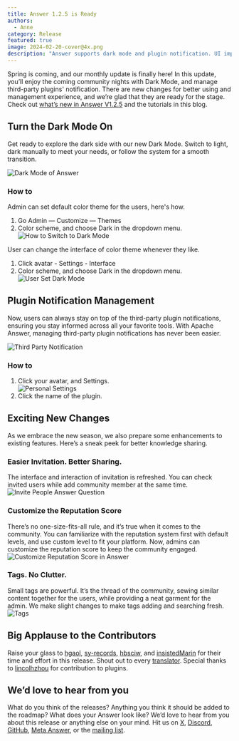 ```yaml
---
title: Answer 1.2.5 is Ready
authors:
  - Anne
category: Release
featured: true
image: 2024-02-20-cover@4x.png
description: "Answer supports dark mode and plugin notification. UI improvement and reputation system customization are also joining the lift. "
---
```


Spring is coming, and our monthly update is finally here! In this update, you’ll enjoy the coming community nights with Dark Mode, and manage third-party plugins' notification. There are new changes for better using and management experience, and we’re glad that they are ready for the stage. Check out [what’s new in Answer V1.2.5](https://github.com/apache/incubator-answer/releases/tag/v1.2.5) and the tutorials in this blog.

## Turn the Dark Mode On

Get ready to explore the dark side with our new Dark Mode. Switch to light, dark manually to meet your needs, or follow the system for a smooth transition.

![Dark Mode of Answer](dark-mode.png)

### How to

Admin can set default color theme for the users, here's how.

1. Go Admin — Customize — Themes
2. Color scheme, and choose Dark in the dropdown menu.
   ![How to Switch to Dark Mode](switch-to-dark-mode.gif)

User can change the interface of color theme whenever they like.

1. Click avatar - Settings - Interface
2. Color scheme, and choose Dark in the dropdown menu.
   ![User Set Dark Mode](user-dark-mode.png)

## Plugin Notification Management

Now, users can always stay on top of the third-party plugin notifications, ensuring you stay informed across all your favorite tools. With Apache Answer, managing third-party plugin notifications has never been easier.

![Third Party Notification](third-party-plugins-notification.jpeg)

### How to

1. Click your avatar, and Settings.\
   ![Personal Settings](personal-settings.png)
2. Click the name of the plugin.

## Exciting New Changes

As we embrace the new season, we also prepare some enhancements to existing features. Here’s a sneak peek for better knowledge sharing.

### Easier Invitation. Better Sharing.

The interface and interaction of invitation is refreshed. You can check invited users while add community member at the same time.
![Invite People Answer Question](invitation.png)

### Customize the Reputation Score

There’s no one-size-fits-all rule, and it’s true when it comes to the community. You can familiarize with the reputation system first with default levels, and use custom level to fit your platform. Now, admins can customize the reputation score to keep the community engaged.
![Customize Reputation Score in Answer](privileges-custom-level.png)

### Tags. No Clutter.

Small tags are powerful. It’s the thread of the community, sewing similar content together for the users, while providing a neat garment for the admin. We make slight changes to make tags adding and searching fresh.
![Tags](tags-interface.png)

## Big Applause to the Contributors

Raise your glass to [hgaol](https://github.com/hgaol), [sy-records](https://github.com/sy-records), [hbsciw](https://github.com/hbsciw), and [insistedMarin](https://github.com/insistedMarin) for their time and effort in this release. Shout out to every [translator](https://crowdin.com/project/answer/activity-stream). Special thanks to [lincolhzhou](https://github.com/lincolnzhou) for contribution to plugins.

## We’d love to hear from you

What do you think of the releases? Anything you think it should be added to the roadmap?  What does your Answer look like? We’d love to hear from you about this release or anything else on your mind. Hit us on [X](https://twitter.com/answerdev), [Discord](https://discord.gg/a6PZZbfnFx), [GitHub](https://github.com/apache/incubator-answer), [Meta Answer](https://meta.answer.dev/), or the [mailing list](https://answer.apache.org/community/support).
